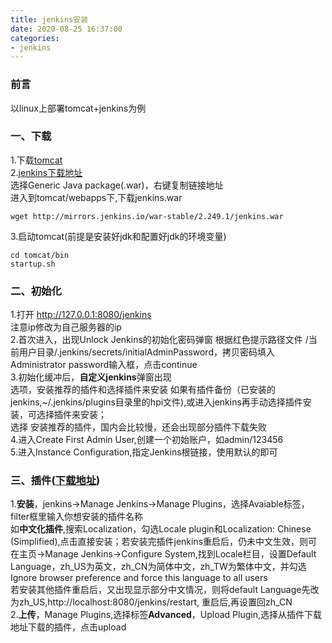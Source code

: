 ```yaml
---
title: jenkins安装
date: 2020-08-25 16:37:00
categories:
- jenkins
---
```

### 前言
以linux上部署tomcat+jenkins为例
### 一、下载
1.下载[tomcat](https://tomcat.apache.org/download-90.cgi)  
2.[jenkins下载地址]((https://jenkins.io/zh/download/))  
选择Generic Java package(.war)，右键复制链接地址  
进入到tomcat/webapps下,下载jenkins.war
```
wget http://mirrors.jenkins.io/war-stable/2.249.1/jenkins.war 
```
3.启动tomcat(前提是安装好jdk和配置好jdk的环境变量)
```
cd tomcat/bin
startup.sh
```
### 二、初始化
1.打开 http://127.0.0.1:8080/jenkins  
注意ip修改为自己服务器的ip  
2.首次进入，出现Unlock Jenkins的初始化密码弹窗
根据红色提示路径文件 /当前用户目录/.jenkins/secrets/initialAdminPassword，拷贝密码填入Administrator password输入框，点击continue  
3.初始化缓冲后，**自定义jenkins**弹窗出现  
选项，安装推荐的插件和选择插件来安装
如果有插件备份（已安装的jenkins,~/.jenkins/plugins目录里的hpi文件),或进入jenkins再手动选择插件安装，可选择插件来安装；  
选择 安装推荐的插件，国内会比较慢，还会出现部分插件下载失败  
4.进入Create First Admin User,创建一个初始账户，如admin/123456  
5.进入Instance Configuration,指定Jenkins根链接，使用默认的即可
### 三、插件([下载地址](http://updates.jenkins-ci.org/download/plugins/))
1.**安装**，jenkins->Manage Jenkins->Manage Plugins，选择Avaiable标签，filter框里输入你想安装的插件名称  
如**中文化插件**,搜索Localization，勾选Locale plugin和Localization: Chinese (Simplified),点击直接安装；若安装完插件jenkins重启后，仍未中文生效，则可在主页->Manage Jenkins->Configure System,找到Locale栏目，设置Default Language，zh_US为英文，zh_CN为简体中文，zh_TW为繁体中文，并勾选Ignore browser preference and force this language to all users  
若安装其他插件重启后，又出现显示部分中文情况，则将default Language先改为zh_US,http://localhost:8080/jenkins/restart, 重启后,再设置回zh_CN  
2.**上传**，Manage Plugins,选择标签**Advanced**，Upload Plugin,选择从插件下载地址下载的插件，点击upload


